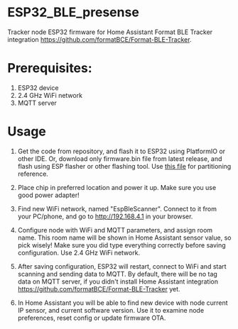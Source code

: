 # ESP32_BLE_presense
Tracker node ESP32 firmware for Home Assistant Format BLE Tracker integration https://github.com/formatBCE/Format-BLE-Tracker.

# Prerequisites:

1. ESP32 device
2. 2.4 GHz WiFi network
3. MQTT server

# Usage

1. Get the code from repository, and flash it to ESP32 using PlatformIO or other IDE.
Or, download only firmware.bin file from latest release, and flash using ESP flasher or other flashing tool.
Use [this file](https://github.com/formatBCE/ESP32_BLE_presense/blob/main/partitions_singleapp.csv) for partitioning reference.

2. Place chip in preferred location and power it up. Make sure you use good power adapter!

3. Find new WiFi network, named "EspBleScanner".
Connect to it from your PC/phone, and go to http://192.168.4.1 in your browser.

4. Configure node with WiFi and MQTT parameters, and assign room name. This room name will be shown in Home Assistant sensor value, so pick wisely!
Make sure you did type everything correctly before saving configuration.
Use 2.4 GHz WiFi network.

5. After saving configuration, ESP32 will restart, connect to WiFi and start scanning and sending data to MQTT. By default, there will be no tag data on MQTT server, if you didn't install Home Assistant integration https://github.com/formatBCE/Format-BLE-Tracker yet.
6. In Home Assistant you will be able to find new device with node current IP sensor, and current software version. Use it to examine node preferences, reset config or update firmware OTA.


